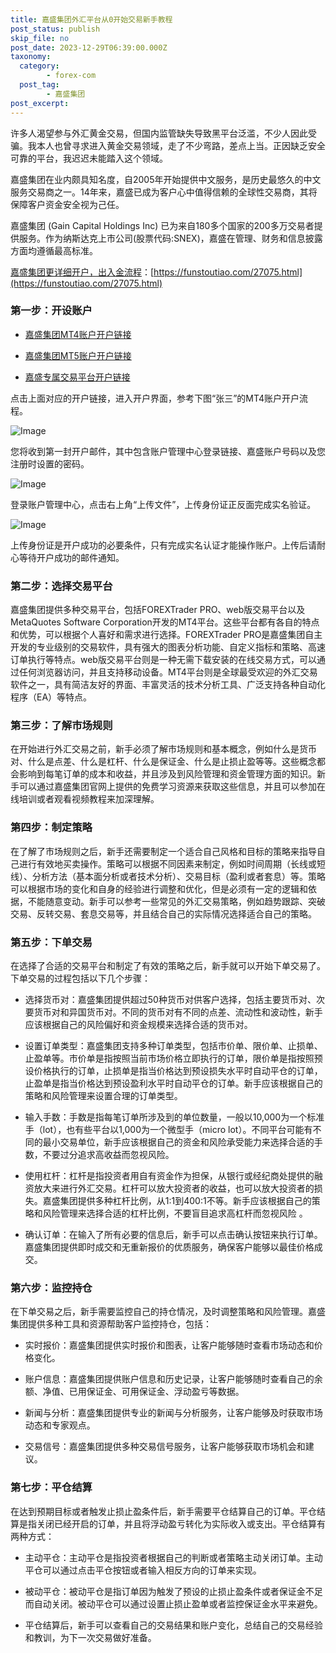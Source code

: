 ```yaml
---
title: 嘉盛集团外汇平台从0开始交易新手教程
post_status: publish
skip_file: no
post_date: 2023-12-29T06:39:00.000Z
taxonomy:
  category:
        - forex-com
  post_tag:
        - 嘉盛集团
post_excerpt: 
---
```

许多人渴望参与外汇黄金交易，但国内监管缺失导致黑平台泛滥，不少人因此受骗。我本人也曾寻求进入黄金交易领域，走了不少弯路，差点上当。正因缺乏安全可靠的平台，我迟迟未能踏入这个领域。

嘉盛集团在业内颇具知名度，自2005年开始提供中文服务，是历史最悠久的中文服务交易商之一。14年来，嘉盛已成为客户心中值得信赖的全球性交易商，其将保障客户资金安全视为己任。

嘉盛集团 (Gain Capital Holdings Inc) 已为来自180多个国家的200多万交易者提供服务。作为纳斯达克上市公司(股票代码:SNEX)，嘉盛在管理、财务和信息披露方面均遵循最高标准。

[嘉盛集团更详细开户，出入金流程](https://funstoutiao.com/27075.html)：[https://funstoutiao.com/27075.html](https://funstoutiao.com/27075.html)

### 第一步：开设账户

* [嘉盛集团MT4账户开户链接](https://s.ssgg.net/jsmt4)

* [嘉盛集团MT5账户开户链接](https://s.ssgg.net/jsmt5)

* [嘉盛专属交易平台开户链接](https://s.ssgg.net/js)

点击上面对应的开户链接，进入开户界面，参考下图“张三”的MT4账户开户流程。

![Image](https://prod-files-secure.s3.us-west-2.amazonaws.com/39ed1227-6d7d-4570-be36-9ccd4a2c4241/7a167aea-686b-400d-af59-4e18eb607a40/640.png?X-Amz-Algorithm=AWS4-HMAC-SHA256&X-Amz-Content-Sha256=UNSIGNED-PAYLOAD&X-Amz-Credential=ASIAZI2LB466X6GP77OZ%2F20250411%2Fus-west-2%2Fs3%2Faws4_request&X-Amz-Date=20250411T101308Z&X-Amz-Expires=3600&X-Amz-Security-Token=IQoJb3JpZ2luX2VjEEIaCXVzLXdlc3QtMiJGMEQCIH41fO%2BeYSJIdqOoL%2F5FQnaEBDe03%2BQ%2F9jE0zpTz7PAUAiAo8ZuYXmqkky8ZmrKtZAHxf%2FhLctDp%2BwerJgkGXSQaTiqIBAi7%2F%2F%2F%2F%2F%2F%2F%2F%2F%2F8BEAAaDDYzNzQyMzE4MzgwNSIMTrNGkf6SOroZicYxKtwDKVHiGsMCvJ1S8THsASXKFhbse630ymEcZCeuddG3PziI4sKeNl6Sg74jz%2FMmfRsnrFT2kHKQ2WR6ylRXdPIHps8VkUBeaK4DW99p30sw4%2BdLQ%2B0agkc2dqCcFJ0YLBguSRctNpvVUSJmn19DjhrcVH9OjSYqiZ3yohqDqRAkAAqljVmeQus2WmcCOKBq6cCxr6IEJV8%2BxegSUrJkqMZKsh9p%2BJM7BOWClp%2BpIutEmrXSJeJIHyYq6UJkKKP23dUKyalYydURufl3KcVhJPE8hl06iqfnZ6FQZidoT%2BSxd%2FTPezkBZCm33CoU3EqtDIatDguMdLmg87ocxxcBDyFKpz1F7aK6LYA025NobQ1TYSLefIuziNWuY9%2B7Ht2sNYSdjIQtfbYSZxpT7sss5EOOFNhn%2Fj50UNEE6BzUvZIa9Zt8cazpPEUkYFuJXfqj%2Fm8sgeHFDOTsfrF7VXu6toE8VvPoXDm5RFbwLur9lyAVMZ3TpO2jy13VENMT8c89zF%2BJzbS%2F0bo8%2BW1sGGUPfPP%2F6uTaI6RTTGXgJJylubPj5sWyYMqAfOn%2FtKwt1O9y4yC1MB3%2FuXpVwmfKoV6BnpDr1al92tozgKjHRbaor7jjeSVP2qv8D2%2BXyFTdEgcww8njvwY6pgEyI%2FSYADMAZguTn%2B0BeREVt59QDdtaD%2FBG9x%2FTt3IyrQKaFkQc%2FDZygxF%2BaN1I%2BwgUBYgPHm8uCZyAOeWIdtoOEV70mnYoa0TF56ck919j%2BV6KYjQvqQQlmgnB5dY2OY%2FDOReoeB0g4uWKSDbhreexcQiAQXGihFDcdix8HXgCH60lEt3ENdj0OJhIVVrOoX0kh95k66KEoxNL6s2OyeR%2FcX51unuW&X-Amz-Signature=f443a5db22e66e11c6a2aaf053fce4e521fc8dedd1e28709804b7cd26c07af09&X-Amz-SignedHeaders=host&x-id=GetObject)

您将收到第一封开户邮件，其中包含账户管理中心登录链接、嘉盛账户号码以及您注册时设置的密码。

![Image](https://prod-files-secure.s3.us-west-2.amazonaws.com/39ed1227-6d7d-4570-be36-9ccd4a2c4241/eaa1c6b3-2877-4284-a0e1-530e222c27fb/image.png?X-Amz-Algorithm=AWS4-HMAC-SHA256&X-Amz-Content-Sha256=UNSIGNED-PAYLOAD&X-Amz-Credential=ASIAZI2LB466X6GP77OZ%2F20250411%2Fus-west-2%2Fs3%2Faws4_request&X-Amz-Date=20250411T101308Z&X-Amz-Expires=3600&X-Amz-Security-Token=IQoJb3JpZ2luX2VjEEIaCXVzLXdlc3QtMiJGMEQCIH41fO%2BeYSJIdqOoL%2F5FQnaEBDe03%2BQ%2F9jE0zpTz7PAUAiAo8ZuYXmqkky8ZmrKtZAHxf%2FhLctDp%2BwerJgkGXSQaTiqIBAi7%2F%2F%2F%2F%2F%2F%2F%2F%2F%2F8BEAAaDDYzNzQyMzE4MzgwNSIMTrNGkf6SOroZicYxKtwDKVHiGsMCvJ1S8THsASXKFhbse630ymEcZCeuddG3PziI4sKeNl6Sg74jz%2FMmfRsnrFT2kHKQ2WR6ylRXdPIHps8VkUBeaK4DW99p30sw4%2BdLQ%2B0agkc2dqCcFJ0YLBguSRctNpvVUSJmn19DjhrcVH9OjSYqiZ3yohqDqRAkAAqljVmeQus2WmcCOKBq6cCxr6IEJV8%2BxegSUrJkqMZKsh9p%2BJM7BOWClp%2BpIutEmrXSJeJIHyYq6UJkKKP23dUKyalYydURufl3KcVhJPE8hl06iqfnZ6FQZidoT%2BSxd%2FTPezkBZCm33CoU3EqtDIatDguMdLmg87ocxxcBDyFKpz1F7aK6LYA025NobQ1TYSLefIuziNWuY9%2B7Ht2sNYSdjIQtfbYSZxpT7sss5EOOFNhn%2Fj50UNEE6BzUvZIa9Zt8cazpPEUkYFuJXfqj%2Fm8sgeHFDOTsfrF7VXu6toE8VvPoXDm5RFbwLur9lyAVMZ3TpO2jy13VENMT8c89zF%2BJzbS%2F0bo8%2BW1sGGUPfPP%2F6uTaI6RTTGXgJJylubPj5sWyYMqAfOn%2FtKwt1O9y4yC1MB3%2FuXpVwmfKoV6BnpDr1al92tozgKjHRbaor7jjeSVP2qv8D2%2BXyFTdEgcww8njvwY6pgEyI%2FSYADMAZguTn%2B0BeREVt59QDdtaD%2FBG9x%2FTt3IyrQKaFkQc%2FDZygxF%2BaN1I%2BwgUBYgPHm8uCZyAOeWIdtoOEV70mnYoa0TF56ck919j%2BV6KYjQvqQQlmgnB5dY2OY%2FDOReoeB0g4uWKSDbhreexcQiAQXGihFDcdix8HXgCH60lEt3ENdj0OJhIVVrOoX0kh95k66KEoxNL6s2OyeR%2FcX51unuW&X-Amz-Signature=8a318cba2dd59189d74ed6583506c1be34144a929cc9528a919a2e9ebbde6c15&X-Amz-SignedHeaders=host&x-id=GetObject)

登录账户管理中心，点击右上角“上传文件”，上传身份证正反面完成实名验证。

![Image](https://prod-files-secure.s3.us-west-2.amazonaws.com/39ed1227-6d7d-4570-be36-9ccd4a2c4241/54090639-09fc-46b4-a135-e0289f707147/image.png?X-Amz-Algorithm=AWS4-HMAC-SHA256&X-Amz-Content-Sha256=UNSIGNED-PAYLOAD&X-Amz-Credential=ASIAZI2LB466X6GP77OZ%2F20250411%2Fus-west-2%2Fs3%2Faws4_request&X-Amz-Date=20250411T101308Z&X-Amz-Expires=3600&X-Amz-Security-Token=IQoJb3JpZ2luX2VjEEIaCXVzLXdlc3QtMiJGMEQCIH41fO%2BeYSJIdqOoL%2F5FQnaEBDe03%2BQ%2F9jE0zpTz7PAUAiAo8ZuYXmqkky8ZmrKtZAHxf%2FhLctDp%2BwerJgkGXSQaTiqIBAi7%2F%2F%2F%2F%2F%2F%2F%2F%2F%2F8BEAAaDDYzNzQyMzE4MzgwNSIMTrNGkf6SOroZicYxKtwDKVHiGsMCvJ1S8THsASXKFhbse630ymEcZCeuddG3PziI4sKeNl6Sg74jz%2FMmfRsnrFT2kHKQ2WR6ylRXdPIHps8VkUBeaK4DW99p30sw4%2BdLQ%2B0agkc2dqCcFJ0YLBguSRctNpvVUSJmn19DjhrcVH9OjSYqiZ3yohqDqRAkAAqljVmeQus2WmcCOKBq6cCxr6IEJV8%2BxegSUrJkqMZKsh9p%2BJM7BOWClp%2BpIutEmrXSJeJIHyYq6UJkKKP23dUKyalYydURufl3KcVhJPE8hl06iqfnZ6FQZidoT%2BSxd%2FTPezkBZCm33CoU3EqtDIatDguMdLmg87ocxxcBDyFKpz1F7aK6LYA025NobQ1TYSLefIuziNWuY9%2B7Ht2sNYSdjIQtfbYSZxpT7sss5EOOFNhn%2Fj50UNEE6BzUvZIa9Zt8cazpPEUkYFuJXfqj%2Fm8sgeHFDOTsfrF7VXu6toE8VvPoXDm5RFbwLur9lyAVMZ3TpO2jy13VENMT8c89zF%2BJzbS%2F0bo8%2BW1sGGUPfPP%2F6uTaI6RTTGXgJJylubPj5sWyYMqAfOn%2FtKwt1O9y4yC1MB3%2FuXpVwmfKoV6BnpDr1al92tozgKjHRbaor7jjeSVP2qv8D2%2BXyFTdEgcww8njvwY6pgEyI%2FSYADMAZguTn%2B0BeREVt59QDdtaD%2FBG9x%2FTt3IyrQKaFkQc%2FDZygxF%2BaN1I%2BwgUBYgPHm8uCZyAOeWIdtoOEV70mnYoa0TF56ck919j%2BV6KYjQvqQQlmgnB5dY2OY%2FDOReoeB0g4uWKSDbhreexcQiAQXGihFDcdix8HXgCH60lEt3ENdj0OJhIVVrOoX0kh95k66KEoxNL6s2OyeR%2FcX51unuW&X-Amz-Signature=feb52ee43ba318f0215f0fa91773641f1807e59adc1bd7afa5be544712e914d3&X-Amz-SignedHeaders=host&x-id=GetObject)

上传身份证是开户成功的必要条件，只有完成实名认证才能操作账户。上传后请耐心等待开户成功的邮件通知。

### 第二步：选择交易平台

嘉盛集团提供多种交易平台，包括FOREXTrader PRO、web版交易平台以及MetaQuotes Software Corporation开发的MT4平台。这些平台都有各自的特点和优势，可以根据个人喜好和需求进行选择。FOREXTrader PRO是嘉盛集团自主开发的专业级别的交易软件，具有强大的图表分析功能、自定义指标和策略、高速订单执行等特点。web版交易平台则是一种无需下载安装的在线交易方式，可以通过任何浏览器访问，并且支持移动设备。MT4平台则是全球最受欢迎的外汇交易软件之一，具有简洁友好的界面、丰富灵活的技术分析工具、广泛支持各种自动化程序（EA）等特点。

### 第三步：了解市场规则

在开始进行外汇交易之前，新手必须了解市场规则和基本概念，例如什么是货币对、什么是点差、什么是杠杆、什么是保证金、什么是止损止盈等等。这些概念都会影响到每笔订单的成本和收益，并且涉及到风险管理和资金管理方面的知识。新手可以通过嘉盛集团官网上提供的免费学习资源来获取这些信息，并且可以参加在线培训或者观看视频教程来加深理解。

### 第四步：制定策略

在了解了市场规则之后，新手还需要制定一个适合自己风格和目标的策略来指导自己进行有效地买卖操作。策略可以根据不同因素来制定，例如时间周期（长线或短线）、分析方法（基本面分析或者技术分析）、交易目标（盈利或者套息）等。策略可以根据市场的变化和自身的经验进行调整和优化，但是必须有一定的逻辑和依据，不能随意变动。新手可以参考一些常见的外汇交易策略，例如趋势跟踪、突破交易、反转交易、套息交易等，并且结合自己的实际情况选择适合自己的策略。

### 第五步：下单交易

在选择了合适的交易平台和制定了有效的策略之后，新手就可以开始下单交易了。下单交易的过程包括以下几个步骤：

* 选择货币对：嘉盛集团提供超过50种货币对供客户选择，包括主要货币对、次要货币对和异国货币对。不同的货币对有不同的点差、流动性和波动性，新手应该根据自己的风险偏好和资金规模来选择合适的货币对。

* 设置订单类型：嘉盛集团支持多种订单类型，包括市价单、限价单、止损单、止盈单等。市价单是指按照当前市场价格立即执行的订单，限价单是指按照预设价格执行的订单，止损单是指当价格达到预设损失水平时自动平仓的订单，止盈单是指当价格达到预设盈利水平时自动平仓的订单。新手应该根据自己的策略和风险管理来设置合理的订单类型。

* 输入手数：手数是指每笔订单所涉及到的单位数量，一般以10,000为一个标准手（lot），也有些平台以1,000为一个微型手（micro lot）。不同平台可能有不同的最小交易单位，新手应该根据自己的资金和风险承受能力来选择合适的手数，不要过分追求高收益而忽视风险。

* 使用杠杆：杠杆是指投资者用自有资金作为担保，从银行或经纪商处提供的融资放大来进行外汇交易。杠杆可以放大投资者的收益，也可以放大投资者的损失。嘉盛集团提供多种杠杆比例，从1:1到400:1不等。新手应该根据自己的策略和风险管理来选择合适的杠杆比例，不要盲目追求高杠杆而忽视风险 。

* 确认订单：在输入了所有必要的信息后，新手可以点击确认按钮来执行订单。嘉盛集团提供即时成交和无重新报价的优质服务，确保客户能够以最佳价格成交。

### 第六步：监控持仓

在下单交易之后，新手需要监控自己的持仓情况，及时调整策略和风险管理。嘉盛集团提供多种工具和资源帮助客户监控持仓，包括：

* 实时报价：嘉盛集团提供实时报价和图表，让客户能够随时查看市场动态和价格变化。

* 账户信息：嘉盛集团提供账户信息和历史记录，让客户能够随时查看自己的余额、净值、已用保证金、可用保证金、浮动盈亏等数据。

* 新闻与分析：嘉盛集团提供专业的新闻与分析服务，让客户能够及时获取市场动态和专家观点。

* 交易信号：嘉盛集团提供多种交易信号服务，让客户能够获取市场机会和建议。

### 第七步：平仓结算

在达到预期目标或者触发止损止盈条件后，新手需要平仓结算自己的订单。平仓结算是指关闭已经开启的订单，并且将浮动盈亏转化为实际收入或支出。平仓结算有两种方式：

* 主动平仓：主动平仓是指投资者根据自己的判断或者策略主动关闭订单。主动平仓可以通过点击平仓按钮或者输入相反方向的订单来实现。

* 被动平仓：被动平仓是指订单因为触发了预设的止损止盈条件或者保证金不足而自动关闭。被动平仓可以通过设置止损止盈单或者监控保证金水平来避免。

* 平仓结算后，新手可以查看自己的交易结果和账户变化，总结自己的交易经验和教训，为下一次交易做好准备。